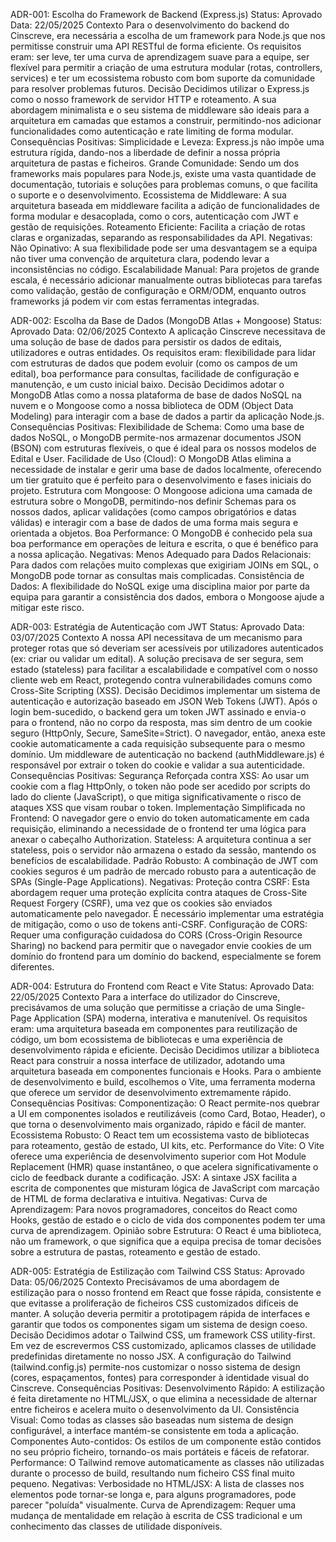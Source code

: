 ADR-001: Escolha do Framework de Backend (Express.js)
Status: Aprovado
Data: 22/05/2025
Contexto
Para o desenvolvimento do backend do Cinscreve, era necessária a escolha de um framework para Node.js que nos permitisse construir uma API RESTful de forma eficiente. Os requisitos eram: ser leve, ter uma curva de aprendizagem suave para a equipe, ser flexível para permitir a criação de uma estrutura modular (rotas, controllers, services) e ter um ecossistema robusto com bom suporte da comunidade para resolver problemas futuros.
Decisão
Decidimos utilizar o Express.js como o nosso framework de servidor HTTP e roteamento. A sua abordagem minimalista e o seu sistema de middleware são ideais para a arquitetura em camadas que estamos a construir, permitindo-nos adicionar funcionalidades como autenticação e rate limiting de forma modular.
Consequências
Positivas:
Simplicidade e Leveza: Express.js não impõe uma estrutura rígida, dando-nos a liberdade de definir a nossa própria arquitetura de pastas e ficheiros.
Grande Comunidade: Sendo um dos frameworks mais populares para Node.js, existe uma vasta quantidade de documentação, tutoriais e soluções para problemas comuns, o que facilita o suporte e o desenvolvimento.
Ecossistema de Middleware: A sua arquitetura baseada em middleware facilita a adição de funcionalidades de forma modular e desacoplada, como o cors, autenticação com JWT e gestão de requisições.
Roteamento Eficiente: Facilita a criação de rotas claras e organizadas, separando as responsabilidades da API.
Negativas:
Não Opinativo: A sua flexibilidade pode ser uma desvantagem se a equipa não tiver uma convenção de arquitetura clara, podendo levar a inconsistências no código.
Escalabilidade Manual: Para projetos de grande escala, é necessário adicionar manualmente outras bibliotecas para tarefas como validação, gestão de configuração e ORM/ODM, enquanto outros frameworks já podem vir com estas ferramentas integradas.

ADR-002: Escolha da Base de Dados (MongoDB Atlas + Mongoose)
Status: Aprovado
Data: 02/06/2025
Contexto
A aplicação Cinscreve necessitava de uma solução de base de dados para persistir os dados de editais, utilizadores e outras entidades. Os requisitos eram: flexibilidade para lidar com estruturas de dados que podem evoluir (como os campos de um edital), boa performance para consultas, facilidade de configuração e manutenção, e um custo inicial baixo.
Decisão
Decidimos adotar o MongoDB Atlas como a nossa plataforma de base de dados NoSQL na nuvem e o Mongoose como a nossa biblioteca de ODM (Object Data Modeling) para interagir com a base de dados a partir da aplicação Node.js.
Consequências
Positivas:
Flexibilidade de Schema: Como uma base de dados NoSQL, o MongoDB permite-nos armazenar documentos JSON (BSON) com estruturas flexíveis, o que é ideal para os nossos modelos de Edital e User.
Facilidade de Uso (Cloud): O MongoDB Atlas elimina a necessidade de instalar e gerir uma base de dados localmente, oferecendo um tier gratuito que é perfeito para o desenvolvimento e fases iniciais do projeto.
Estrutura com Mongoose: O Mongoose adiciona uma camada de estrutura sobre o MongoDB, permitindo-nos definir Schemas para os nossos dados, aplicar validações (como campos obrigatórios e datas válidas) e interagir com a base de dados de uma forma mais segura e orientada a objetos.
Boa Performance: O MongoDB é conhecido pela sua boa performance em operações de leitura e escrita, o que é benéfico para a nossa aplicação.
Negativas:
Menos Adequado para Dados Relacionais: Para dados com relações muito complexas que exigiriam JOINs em SQL, o MongoDB pode tornar as consultas mais complicadas.
Consistência de Dados: A flexibilidade do NoSQL exige uma disciplina maior por parte da equipa para garantir a consistência dos dados, embora o Mongoose ajude a mitigar este risco.


ADR-003: Estratégia de Autenticação com JWT
Status: Aprovado
Data: 03/07/2025
Contexto
A nossa API necessitava de um mecanismo para proteger rotas que só deveriam ser acessíveis por utilizadores autenticados (ex: criar ou validar um edital). A solução precisava de ser segura, sem estado (stateless) para facilitar a escalabilidade e compatível com o nosso cliente web em React, protegendo contra vulnerabilidades comuns como Cross-Site Scripting (XSS).
Decisão
Decidimos implementar um sistema de autenticação e autorização baseado em JSON Web Tokens (JWT). Após o login bem-sucedido, o backend gera um token JWT assinado e envia-o para o frontend, não no corpo da resposta, mas sim dentro de um cookie seguro (HttpOnly, Secure, SameSite=Strict). O navegador, então, anexa este cookie automaticamente a cada requisição subsequente para o mesmo domínio. Um middleware de autenticação no backend (authMiddleware.js) é responsável por extrair o token do cookie e validar a sua autenticidade.
Consequências
Positivas:
Segurança Reforçada contra XSS: Ao usar um cookie com a flag HttpOnly, o token não pode ser acedido por scripts do lado do cliente (JavaScript), o que mitiga significativamente o risco de ataques XSS que visam roubar o token.
Implementação Simplificada no Frontend: O navegador gere o envio do token automaticamente em cada requisição, eliminando a necessidade de o frontend ter uma lógica para anexar o cabeçalho Authorization.
Stateless: A arquitetura continua a ser stateless, pois o servidor não armazena o estado da sessão, mantendo os benefícios de escalabilidade.
Padrão Robusto: A combinação de JWT com cookies seguros é um padrão de mercado robusto para a autenticação de SPAs (Single-Page Applications).
Negativas:
Proteção contra CSRF: Esta abordagem requer uma proteção explícita contra ataques de Cross-Site Request Forgery (CSRF), uma vez que os cookies são enviados automaticamente pelo navegador. É necessário implementar uma estratégia de mitigação, como o uso de tokens anti-CSRF.
Configuração de CORS: Requer uma configuração cuidadosa do CORS (Cross-Origin Resource Sharing) no backend para permitir que o navegador envie cookies de um domínio do frontend para um domínio do backend, especialmente se forem diferentes.

ADR-004: Estrutura do Frontend com React e Vite
Status: Aprovado
Data: 22/05/2025
Contexto
Para a interface do utilizador do Cinscreve, precisávamos de uma solução que permitisse a criação de uma Single-Page Application (SPA) moderna, interativa e manutenível. Os requisitos eram: uma arquitetura baseada em componentes para reutilização de código, um bom ecossistema de bibliotecas e uma experiência de desenvolvimento rápida e eficiente.
Decisão
Decidimos utilizar a biblioteca React para construir a nossa interface de utilizador, adotando uma arquitetura baseada em componentes funcionais e Hooks. Para o ambiente de desenvolvimento e build, escolhemos o Vite, uma ferramenta moderna que oferece um servidor de desenvolvimento extremamente rápido.
Consequências
Positivas:
Componentização: O React permite-nos quebrar a UI em componentes isolados e reutilizáveis (como Card, Botao, Header), o que torna o desenvolvimento mais organizado, rápido e fácil de manter.
Ecossistema Robusto: O React tem um ecossistema vasto de bibliotecas para roteamento, gestão de estado, UI kits, etc.
Performance do Vite: O Vite oferece uma experiência de desenvolvimento superior com Hot Module Replacement (HMR) quase instantâneo, o que acelera significativamente o ciclo de feedback durante a codificação.
JSX: A sintaxe JSX facilita a escrita de componentes que misturam lógica de JavaScript com marcação de HTML de forma declarativa e intuitiva.
Negativas:
Curva de Aprendizagem: Para novos programadores, conceitos do React como Hooks, gestão de estado e o ciclo de vida dos componentes podem ter uma curva de aprendizagem.
Opinião sobre Estrutura: O React é uma biblioteca, não um framework, o que significa que a equipa precisa de tomar decisões sobre a estrutura de pastas, roteamento e gestão de estado.

ADR-005: Estratégia de Estilização com Tailwind CSS
Status: Aprovado
Data: 05/06/2025
Contexto
Precisávamos de uma abordagem de estilização para o nosso frontend em React que fosse rápida, consistente e que evitasse a proliferação de ficheiros CSS customizados difíceis de manter. A solução deveria permitir a prototipagem rápida de interfaces e garantir que todos os componentes sigam um sistema de design coeso.
Decisão
Decidimos adotar o Tailwind CSS, um framework CSS utility-first. Em vez de escrevermos CSS customizado, aplicamos classes de utilidade predefinidas diretamente no nosso JSX. A configuração do Tailwind (tailwind.config.js) permite-nos customizar o nosso sistema de design (cores, espaçamentos, fontes) para corresponder à identidade visual do Cinscreve.
Consequências
Positivas:
Desenvolvimento Rápido: A estilização é feita diretamente no HTML/JSX, o que elimina a necessidade de alternar entre ficheiros e acelera muito o desenvolvimento da UI.
Consistência Visual: Como todas as classes são baseadas num sistema de design configurável, a interface mantém-se consistente em toda a aplicação.
Componentes Auto-contidos: Os estilos de um componente estão contidos no seu próprio ficheiro, tornando-os mais portáteis e fáceis de refatorar.
Performance: O Tailwind remove automaticamente as classes não utilizadas durante o processo de build, resultando num ficheiro CSS final muito pequeno.
Negativas:
Verbosidade no HTML/JSX: A lista de classes nos elementos pode tornar-se longa e, para alguns programadores, pode parecer "poluída" visualmente.
Curva de Aprendizagem: Requer uma mudança de mentalidade em relação à escrita de CSS tradicional e um conhecimento das classes de utilidade disponíveis.